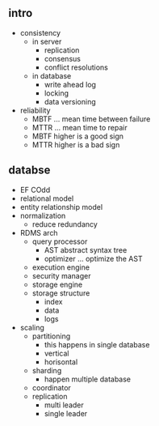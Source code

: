 ## intro
- consistency
  - in server
    - replication
    - consensus
    - conflict resolutions
  - in database
    - write ahead log
    - locking
    - data versioning
- reliability
  - MBTF ... mean time between failure
  - MTTR ... mean time to repair
  - MBTF higher is a good sign
  - MTTR higher is a bad sign

## databse
- EF COdd
- relational model
- entity relationship model
- normalization
  - reduce redundancy
- RDMS arch
  - query processor
    - AST abstract syntax tree
    - optimizer ... optimize the AST
  - execution engine
  - security manager
  - storage engine
  - storage structure
    - index
    - data 
    - logs
- scaling
  - partitioning
    - this happens in single database
    - vertical
    - horisontal
  - sharding
    - happen multiple database
  - coordinator
  - replication
    - multi leader
    - single leader

